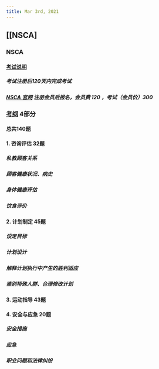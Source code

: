 ```yaml
---
title: Mar 3rd, 2021
---
```


## [[NSCA]
### NSCA
#### [考试说明](https://www.nsca.com/globalassets/certification/certification-pdfs/certification-handbook.pdf)
##### 考试注册后120天内完成考试
##### [NSCA 官网](https://www.nsca.com/) 注册会员后报名，会员费 120 ，考试（会员价）300
### [考纲](https://www.nsca.com/contentassets/53ec33293e1c4551be4153186d4b2052/cpt-dco--public-view--effective-01-2019-.pdf) 4部分
#### 总共140题
#### 1. 咨询评估 32题
##### 私教顾客关系
##### 顾客健康状况、病史
##### 身体健康评估
##### 饮食评价
#### 2. 计划制定 45题
##### 设定目标
##### 计划设计
##### 解释计划执行中产生的胜利适应
##### 鉴别特殊人群、合理修改计划
#### 3. 运动指导 43题
#### 4. 安全与应急 20题
##### 安全措施
##### 应急
##### 职业问题和法律纠纷
##
##
##
##
##
##